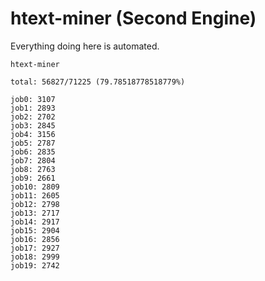 # htext-miner (Second Engine)

Everything doing here is automated.

```
htext-miner

total: 56827/71225 (79.78518778518779%)

job0: 3107
job1: 2893
job2: 2702
job3: 2845
job4: 3156
job5: 2787
job6: 2835
job7: 2804
job8: 2763
job9: 2661
job10: 2809
job11: 2605
job12: 2798
job13: 2717
job14: 2917
job15: 2904
job16: 2856
job17: 2927
job18: 2999
job19: 2742
```